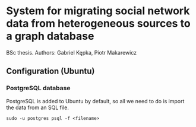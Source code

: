 # System for migrating social network data from heterogeneous sources to a graph database

BSc thesis. Authors: Gabriel Kępka, Piotr Makarewicz

## Configuration (Ubuntu)

### PostgreSQL database

PostgreSQL is added to Ubuntu by default, so all we need to do is import the data from an SQL file.

```shell
sudo -u postgres psql -f <filename>
```


